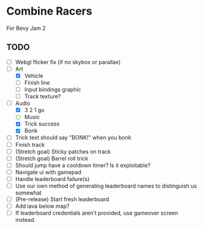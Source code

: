# Combine Racers

For Bevy Jam 2

## TODO

- [ ] Webgl flicker fix (if no skybox or parallax)
- [ ] Art
  - [X] Vehicle
  - [ ] Finish line
  - [ ] Input bindings graphic
  - [ ] Track texture?
- [ ] Audio
  - [X] 3 2 1 go
  - [ ] Music
  - [X] Trick success
  - [X] Bonk
- [ ] Trick text should say "BONK!" when you bonk
- [ ] Finish track
- [ ] (Stretch goal) Sticky patches on track
- [ ] (Stretch goal) Barrel roll trick
- [ ] Should jump have a cooldown timer? Is it exploitable?
- [ ] Navigate ui with gamepad
- [ ] Handle leaderboard failure(s)
- [ ] Use our own method of generating leaderboard names to distinguish us somewhat
- [ ] (Pre-release) Start fresh leaderboard
- [ ] Add lava below map?
- [ ] If leaderboard credentials aren't provided, use gameover screen instead.
